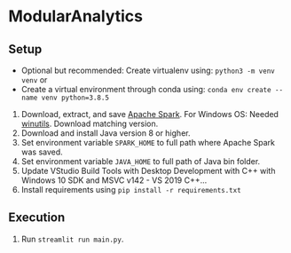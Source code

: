 # ModularAnalytics

## Setup
* Optional but recommended: Create virtualenv using: `python3 -m venv venv` or
* Create a virtual environment through conda using: `conda env create --name venv python=3.8.5`
1. Download, extract, and save [Apache Spark](https://www.apache.org/dyn/closer.lua/spark/spark-3.1.2/spark-3.1.2-bin-hadoop3.2.tgz). For Windows OS: Needed [winutils](https://github.com/cdarlint/winutils). Download matching version.
2. Download and install Java version 8 or higher.
3. Set environment variable `SPARK_HOME` to full path where Apache Spark was saved.
4. Set environment variable `JAVA_HOME` to full path of Java bin folder.
5. Update VStudio Build Tools with Desktop Development with C++ with Windows 10 SDK and MSVC v142 - VS 2019 C++...
6. Install requirements using `pip install -r requirements.txt`


## Execution
1. Run `streamlit run main.py`.









